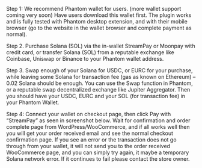 Step 1: We recommend Phantom wallet for users. (more wallet support coming very soon) Have users download this wallet first. The plugin works and is fully tested with Phantom desktop extension, and with their mobile browser (go to the website in the wallet browser and complete payment as normal).

Step 2. Purchase Solana (SOL) via the in-wallet StreamPay or Moonpay with credit card, or transfer Solana (SOL) from a reputable exchange like Coinbase, Uniswap or Binance to your Phantom wallet address.

Step 3. Swap enough of your Solana for USDC, or EURC for your purchase, while leaving some Solana for transaction fee (gas as known on Ethereum) – 0.02 Solana should be enough. You can use the Swap function in Phantom, or a reputable swap decentralized exchange like Jupiter Aggregator. Then you should have your USDC, EURC and your SOL (for transaction fee) in your Phantom Wallet.

Step 4: Connect your wallet on checkout page, then click Pay with “StreamPay” as seen in screenshot below. Wait for confirmation and order complete page from WordPress/WooCommerce, and if all works well then you will get your order received email and see the normal checkout confirmation page. If you see an error or the transaction does not go through from your wallet, it will not send you to the order received WooCommerce page, and you can simply try again, it maybe a temporary Solana network error. If it continues to fail please contact the store owner.

